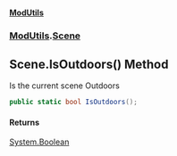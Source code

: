 #### [ModUtils](index.md 'index')
### [ModUtils](ModUtils.md 'ModUtils').[Scene](ModUtils.Scene.md 'ModUtils.Scene')

## Scene.IsOutdoors() Method

Is the current scene Outdoors

```csharp
public static bool IsOutdoors();
```

#### Returns
[System.Boolean](https://docs.microsoft.com/en-us/dotnet/api/System.Boolean 'System.Boolean')